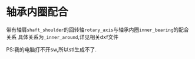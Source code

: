 # 轴承内圈配合

带有轴肩`shaft_shoulder`的回转轴`rotary_axis`与轴承内圈`inner_bearing`的配合关系
具体关系为`_inner_around`,详见相关dxf文件

PS:我的电脑打不开sw,所以stl生成不了.
